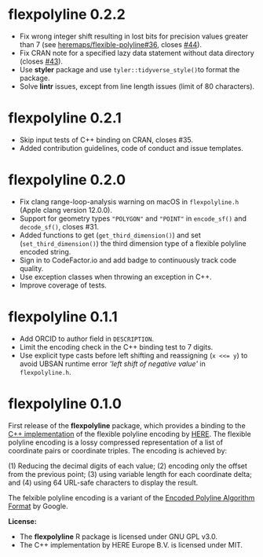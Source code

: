 # flexpolyline 0.2.2

* Fix wrong integer shift resulting in lost bits for precision values greater than 7 (see [heremaps/flexible-polyline#36](https://github.com/heremaps/flexible-polyline/issues/36), closes [#44](https://github.com/munterfinger/flexpolyline/issues/44)).
* Fix CRAN note for a specified lazy data statement without data directory (closes [#43](https://github.com/munterfinger/flexpolyline/issues/43)).
* Use **styler** package and use `tyler::tidyverse_style()`to format the package.
* Solve **lintr** issues, except from line length issues (limit of 80 characters).

# flexpolyline 0.2.1

* Skip input tests of C++ binding on CRAN, closes #35.
* Added contribution guidelines, code of conduct and issue templates.

# flexpolyline 0.2.0

* Fix clang range-loop-analysis warning on macOS in `flexpolyline.h` (Apple clang version 12.0.0).
* Support for geometry types `"POLYGON"` and `"POINT"` in `encode_sf()` and `decode_sf()`, closes #31.
* Added functions to get (`get_third_dimension()`) and set (`set_third_dimension()`) the third dimension type of a flexible polyline encoded string.
* Sign in to CodeFactor.io and add badge to continuously track code quality.
* Use exception classes when throwing an exception in C++.
* Improve coverage of tests.

# flexpolyline 0.1.1

* Add ORCID to author field in `DESCRIPTION`.
* Limit the encoding check in the C++ binding test to 7 digits.
* Use explicit type casts before left shifting and reassigning (`x <<= y`) to avoid UBSAN runtime error *'left shift of negative value'* in `flexpolyline.h`.

# flexpolyline 0.1.0

First release of the **flexpolyline** package, which provides a binding to the
[C++ implementation](https://github.com/heremaps/flexible-polyline/tree/master/cpp) of the
flexible polyline encoding by [HERE](https://github.com/heremaps/flexible-polyline).
The flexible polyline encoding is a lossy compressed representation of a list of
coordinate pairs or coordinate triples. The encoding is achieved by:

(1) Reducing the decimal digits of each value;
(2) encoding only the offset from the previous point;
(3) using variable length for each coordinate delta; and
(4) using 64 URL-safe characters to display the result.

The felxible polyline encoding is a variant of the [Encoded Polyline Algorithm Format](https://developers.google.com/maps/documentation/utilities/polylinealgorithm) by Google.

**License:**

* The **flexpolyline** R package is licensed under GNU GPL v3.0.
* The C++ implementation by HERE Europe B.V. is licensed under MIT.
